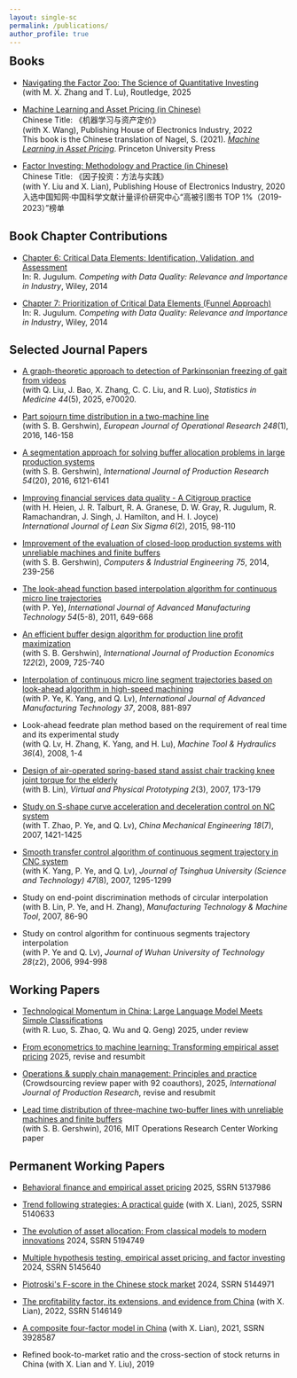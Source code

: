 ```yaml
---
layout: single-sc
permalink: /publications/
author_profile: true
---
```


<h2 style="margin-top: 0;">Books</h2>

* <a href="https://www.routledge.com/Navigating-the-Factor-Zoo-The-Science-of-Quantitative-Investing/Zhang-Lu-Shi/p/book/9781032768410" target="_blank">Navigating the Factor Zoo: The Science of Quantitative Investing</a><br>(with M. X. Zhang and T. Lu), Routledge, 2025

* <a href="https://www.factorwar.com/machine_learning_in_asset_pricing/" target="_blank">Machine Learning and Asset Pricing (in Chinese)</a><br>Chinese Title: 《机器学习与资产定价》<br>(with X. Wang), Publishing House of Electronics Industry, 2022<br>This book is the Chinese translation of Nagel, S. (2021). <a href="https://press.princeton.edu/books/hardcover/9780691218700/machine-learning-in-asset-pricing" target="_blank"><i>Machine Learning in Asset Pricing</i></a>. Princeton University Press
  
* <a href="https://www.factorwar.com/" target="_blank">Factor Investing: Methodology and Practice (in Chinese)</a><br>Chinese Title: 《因子投资：方法与实践》<br>(with Y. Liu and X. Lian), Publishing House of Electronics Industry, 2020
<br>入选中国知网·中国科学文献计量评价研究中心“高被引图书 TOP 1%（2019-2023）”榜单

Book Chapter Contributions
------
* <a href="https://onlinelibrary.wiley.com/doi/10.1002/9781118840962.ch6" target="_blank">Chapter 6: Critical Data Elements: Identification, Validation, and Assessment</a><br>In: R. Jugulum. <i>Competing with Data Quality: Relevance and Importance in Industry</i>, Wiley, 2014

* <a href="https://onlinelibrary.wiley.com/doi/10.1002/9781118840962.ch7" target="_blank">Chapter 7: Prioritization of Critical Data Elements (Funnel Approach)</a><br>In: R. Jugulum. <i>Competing with Data Quality: Relevance and Importance in Industry</i>, Wiley, 2014

Selected Journal Papers
------
* <a href="https://mitcshi.github.io/publication/liu-etal-sim-2025">A graph-theoretic approach to detection of Parkinsonian freezing of gait from videos</a><br>(with Q. Liu, J. Bao, X. Zhang, C. C. Liu, and R. Luo), <i>Statistics in Medicine 44</i>(5), 2025, e70020.

* <a href="https://mitcshi.github.io/publication/shi-gershwin-ejor-2016">Part sojourn time distribution in a two-machine line</a><br>(with S. B. Gershwin), <i>European Journal of Operational Research 248</i>(1), 2016, 146-158
  
* <a href="https://mitcshi.github.io/publication/shi-gershwin-ijpr-2016">A segmentation approach for solving buffer allocation problems in large production systems</a><br>(with S. B. Gershwin), <i>International Journal of Production Research 54</i>(20), 2016, 6121-6141

* <a href="https://mitcshi.github.io/publication/shi-etal-ijlss-2015">Improving financial services data quality - A Citigroup practice</a><br>(with H. Heien, J. R. Talburt, R. A. Granese, D. W. Gray, R. Jugulum, R. Ramachandran, J. Singh, J. Hamilton, and H. I. Joyce)<br><i>International Journal of Lean Six Sigma 6</i>(2), 2015, 98-110

* <a href="https://mitcshi.github.io/publication/shi-gershwin-cie-2014">Improvement of the evaluation of closed-loop production systems with unreliable machines and finite buffers</a><br>(with S. B. Gershwin), <i>Computers & Industrial Engineering 75</i>, 2014, 239-256

* <a href="https://mitcshi.github.io/publication/shi-ye-ijamt-2011">The look-ahead function based interpolation algorithm for continuous micro line trajectories</a><br>(with P. Ye), <i>International Journal of Advanced Manufacturing Technology 54</i>(5-8), 2011, 649-668

* <a href="https://mitcshi.github.io/publication/shi-gershwin-ijpe-2009">An efficient buffer design algorithm for production line profit maximization</a><br>(with S. B. Gershwin), <i>International Journal of Production Economics 122</i>(2), 2009, 725-740

* <a href="https://mitcshi.github.io/publication/ye-shi-etal-ijamt-2008">Interpolation of continuous micro line segment trajectories based on look-ahead algorithm in high-speed machining</a><br>(with P. Ye, K. Yang, and Q. Lv), <i>International Journal of Advanced Manufacturing Technology 37</i>, 2008, 881-897

* Look-ahead feedrate plan method based on the requirement of real time and its experimental study<br>(with Q. Lv, H. Zhang, K. Yang, and H. Lu), <i>Machine Tool & Hydraulics 36</i>(4), 2008, 1-4

* <a href="https://mitcshi.github.io/publication/shi-lin-vpp-2007">Design of air-operated spring-based stand assist chair tracking knee joint torque for the elderly</a><br>(with B. Lin), <i>Virtual and Physical Prototyping 2</i>(3), 2007, 173-179

* <a href="https://mitcshi.github.io/publication/shi-etal-cme-2007">Study on S-shape curve acceleration and deceleration control on NC system</a><br>(with T. Zhao, P. Ye, and Q. Lv), <i>China Mechanical Engineering 18</i>(7), 2007, 1421-1425

* <a href="https://mitcshi.github.io/publication/yang-shi-etal-thu-2007">Smooth transfer control algorithm of continuous segment trajectory in CNC system</a><br>(with K. Yang, P. Ye, and Q. Lv), <i>Journal of Tsinghua University (Science and Technology) 47</i>(8), 2007, 1295-1299

* Study on end-point discrimination methods of circular interpolation<br>(with B. Lin, P. Ye, and H. Zhang), <i>Manufacturing Technology & Machine Tool</i>, 2007, 86-90

* Study on control algorithm for continuous segments trajectory interpolation<br>(with P. Ye and Q. Lv), <i>Journal of Wuhan University of Technology 28</i>(z2), 2006, 994-998

Working Papers
------
* <a href="https://papers.ssrn.com/sol3/papers.cfm?abstract_id=5249018" target="_blank">Technological Momentum in China: Large Language Model Meets Simple Classifications</a><br>(with R. Luo, S. Zhao, Q. Wu and Q. Geng) 2025, under review

* <a href="https://papers.ssrn.com/sol3/papers.cfm?abstract_id=5150205" target="_blank">From econometrics to machine learning: Transforming empirical asset pricing</a> 2025, revise and resumbit

* <a href="https://arxiv.org/pdf/2503.05749" target="_blank">Operations & supply chain management: Principles and practice</a><br>(Crowdsourcing review paper with 92 coauthors), 2025, <i>International Journal of Production Research</i>, revise and resubmit

* <a href="https://dspace.mit.edu/handle/1721.1/103963" target="_blank">Lead time distribution of three-machine two-buffer lines with unreliable machines and finite buffers</a><br>(with S. B. Gershwin), 2016, MIT Operations Research Center Working paper

Permanent Working Papers
------
* <a href="https://papers.ssrn.com/sol3/papers.cfm?abstract_id=5137986" target="_blank">Behavioral finance and empirical asset pricing</a> 2025, SSRN 5137986

* <a href="https://papers.ssrn.com/sol3/papers.cfm?abstract_id=5140633" target="_blank">Trend following strategies: A practical guide</a> (with X. Lian), 2025, SSRN 5140633

* <a href="https://papers.ssrn.com/sol3/papers.cfm?abstract_id=5194749" target="_blank">The evolution of asset allocation: From classical models to modern innovations</a> 2024, SSRN 5194749

* <a href="https://papers.ssrn.com/sol3/papers.cfm?abstract_id=5145640" target="_blank">Multiple hypothesis testing, empirical asset pricing, and factor investing</a> 2024, SSRN 5145640

* <a href="https://papers.ssrn.com/sol3/papers.cfm?abstract_id=5144971" target="_blank">Piotroski's F-score in the Chinese stock market</a> 2024, SSRN 5144971

* <a href="https://papers.ssrn.com/sol3/papers.cfm?abstract_id=5146149" target="_blank">The profitability factor, its extensions, and evidence from China</a> (with X. Lian), 2022, SSRN 5146149

* <a href="https://papers.ssrn.com/sol3/papers.cfm?abstract_id=3928587" target="_blank">A composite four-factor model in China</a> (with X. Lian), 2021, SSRN 3928587

* Refined book-to-market ratio and the cross-section of stock returns in China (with X. Lian and Y. Liu), 2019
